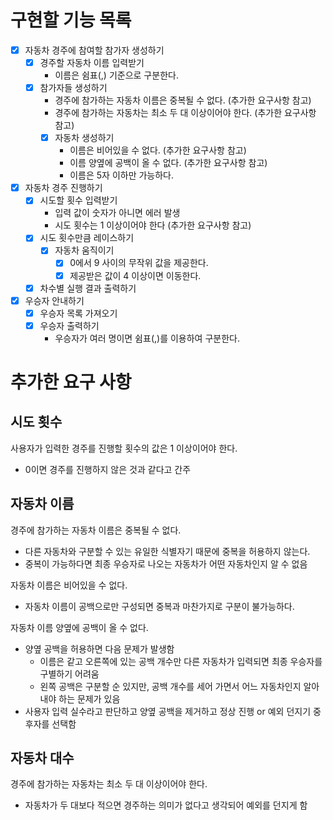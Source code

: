 # 구현할 기능 목록

- [x] 자동차 경주에 참여할 참가자 생성하기
    - [x] 경주할 자동차 이름 입력받기
        - 이름은 쉼표(,) 기준으로 구분한다.
    - [x] 참가자들 생성하기
        - 경주에 참가하는 자동차 이름은 중복될 수 없다. (추가한 요구사항 참고)
        - 경주에 참가하는 자동차는 최소 두 대 이상이어야 한다. (추가한 요구사항 참고)
        - [x] 자동차 생성하기
            - 이름은 비어있을 수 없다. (추가한 요구사항 참고)
            - 이름 양옆에 공백이 올 수 없다. (추가한 요구사항 참고)
            - 이름은 5자 이하만 가능하다.
- [x] 자동차 경주 진행하기
    - [x] 시도할 횟수 입력받기
        - 입력 값이 숫자가 아니면 에러 발생
        - 시도 횟수는 1 이상이어야 한다 (추가한 요구사항 참고)
    - [x] 시도 횟수만큼 레이스하기
        - [x] 자동차 움직이기
            - [x] 0에서 9 사이의 무작위 값을 제공한다.
            - [x] 제공받은 값이 4 이상이면 이동한다.
    - [x] 차수별 실행 결과 출력하기
- [x] 우승자 안내하기
    - [x] 우승자 목록 가져오기
    - [x] 우승자 출력하기
        - 우승자가 여러 명이면 쉼표(,)를 이용하여 구분한다.

# 추가한 요구 사항

## 시도 횟수

사용자가 입력한 경주를 진행할 횟수의 값은 1 이상이어야 한다.

- 0이면 경주를 진행하지 않은 것과 같다고 간주

## 자동차 이름

경주에 참가하는 자동차 이름은 중복될 수 없다.

- 다른 자동차와 구분할 수 있는 유일한 식별자기 때문에 중복을 허용하지 않는다.
- 중복이 가능하다면 최종 우승자로 나오는 자동차가 어떤 자동차인지 알 수 없음

자동차 이름은 비어있을 수 없다.

- 자동차 이름이 공백으로만 구성되면 중복과 마찬가지로 구분이 불가능하다.

자동차 이름 양옆에 공백이 올 수 없다.

- 양옆 공백을 허용하면 다음 문제가 발생함
    - 이름은 같고 오른쪽에 있는 공백 개수만 다른 자동차가 입력되면 최종 우승자를 구별하기 어려움
    - 왼쪽 공백은 구분할 순 있지만, 공백 개수를 세어 가면서 어느 자동차인지 알아내야 하는 문제가 있음
- 사용자 입력 실수라고 판단하고 양옆 공백을 제거하고 정상 진행 or 예외 던지기 중 후자를 선택함

## 자동차 대수

경주에 참가하는 자동차는 최소 두 대 이상이어야 한다.

- 자동차가 두 대보다 적으면 경주하는 의미가 없다고 생각되어 예외를 던지게 함
